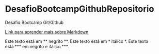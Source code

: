 # DesafioBootcampGithubRepositorio

Desafio Bootcamp Git/Github

[Link para aprender mais sobre Markdown](https://www.markdownguide.org/getting-started/)

   Este texto está em ** negrito **.
   Este texto está em * itálico *.
   Este texto está *** em negrito e itálico ***.
